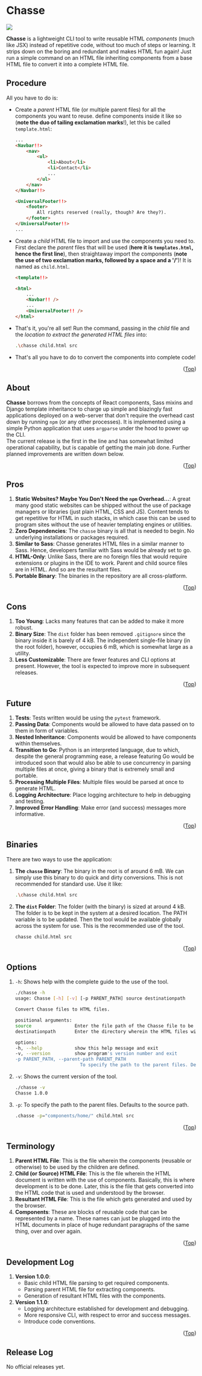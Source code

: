 # Chasse

<div id="top"></div>
<span>
    <img src="https://img.shields.io/badge/Python-FFD43B?style=for-the-badge&logo=python&logoColor=blue" />
</span>

**Chasse** is a lightweight CLI tool to write reusable HTML *components* (much like JSX) instead of repetitive code, without too much of steps or learning. It strips down on the boring and redundant and makes HTML fun again! Just run a simple command on an HTML file inheriting components from a base HTML file to convert it into a complete HTML file. 


## Procedure

All you have to do is:
- Create a *parent* HTML file (or multiple parent files) for all the components you want to reuse. define components inside it like so (**note the duo of tailing exclamation marks**!), let this be called `template.html`:
  
    ```html
    ...
    <Navbar!!>
        <nav>
            <ul>
                <li>About</li>
                <li>Contact</li>
                ...
            </ul>
        </nav>
    </Navbar!!>

    <UniversalFooter!!>
        <footer>
            All rights reserved (really, though? Are they?).
        </footer>
    </UniversalFooter!!>
    ...
    ```
- Create a *child* HTML file to import and use the components you need to. First declare the *parent* files that will be used (**here it is `templates.html`, hence the first line**), then straightaway import the components (**note the use of two exclamation marks, followed by a space and a '/'**)! It is named as `child.html`.
  
    ```html
    <template!!>
    
    <html>
        ...
        <Navbar!! />
        ...
        <UniversalFooter!! />
    </html>
    ```
- That's it, you're all set! Run the command, passing in the *child* file and the *location to extract the generated HTML files* into:
    ```sh
    .\chasse child.html src
    ```
- That's all you have to do to convert the components into complete code!
    
<p align="right">(<a href="#top">Top</a>)</p>


## About

**Chasse** borrows from the concepts of React components, Sass mixins and Django template inheritance to charge up simple and blazingly fast applications deployed on a web-server that don't require the overhead cast down by running `npm` (or any other processes). It is implemented using a simple Python application that uses `argparse` under the hood to power up the CLI. <br />
The current release is the first in the line and has somewhat limited operational capability, but is capable of getting the main job done. Further planned improvements are written down below.

<p align="right">(<a href="#top">Top</a>)</p>


## Pros

1. **Static Websites? Maybe You Don't Need the `npm` Overhead...**: A great many good static websites can be shipped without the use of package managers or libraries (just plain HTML, CSS and JS). Content tends to get repetitive for HTML in such stacks, in which case this can be used to program sites without the use of heavier templating engines or utilities.
1. **Zero Dependencies**: The `chasse` binary is all that is needed to begin. No underlying installations or packages required.
1. **Similar to Sass**: Chasse generates HTML files in a similar manner to Sass. Hence, developers familiar with Sass would be already set to go.
1. **HTML-Only**: Unlike Sass, there are no foreign files that would require extensions or plugins in the IDE to work. Parent and child source files are in HTML. And so are the resultant files.
1. **Portable Binary**: The binaries in the repository are all cross-platform.

<p align="right">(<a href="#top">Top</a>)</p>


## Cons

1. **Too Young**: Lacks many features that can be added to make it more robust.
1. **Binary Size**: The `dist` folder has been removed `.gitignore` since the binary inside it is barely of 4 kB. The independent single-file binary (in the root folder), however, occupies 6 mB, which is somewhat large as a utility.
1. **Less Customizable**: There are fewer features and CLI options at present. However, the tool is expected to improve more in subsequent releases.

<p align="right">(<a href="#top">Top</a>)</p>


## Future

1. **Tests**: Tests written would be using the `pytest` framework.
1. **Passing Data**: Components would be allowed to have data passed on to them in form of variables.
1. **Nested Inheritance**: Components would be allowed to have components within themselves.
1. **Transition to Go**: Python is an interpreted language, due to which, despite the general programming ease, a release featuring Go would be introduced soon that would also be able to use concurrency in parsing multiple files at once, giving a binary that is extremely small and portable.
1. **Processing Multiple Files**: Multiple files would be parsed at once to generate HTML.
1. **Logging Architecture**: Place logging architecture to help in debugging and testing.
1. **Improved Error Handling**: Make error (and success) messages more informative.

<p align="right">(<a href="#top">Top</a>)</p>


## Binaries

There are two ways to use the application:
1. **The `chasse` Binary**: The binary in the root is of around 6 mB. We can simply use this binary to do quick and dirty conversions. This is not recommended for standard use. Use it like:

    ```sh
    .\chasse child.html src
    ```
1. **The `dist` Folder**: The folder (with the binary) is sized at around 4 kB. The folder is to be kept in the system at a desired location. The PATH variable is to be updated. Then the tool would be available globally across the system for use. This is the recommended use of the tool.

    ```sh
    chasse child.html src
    ```

<p align="right">(<a href="#top">Top</a>)</p>


## Options

1. `-h`: Shows help with the complete guide to the use of the tool.
    ```sh
    ./chasse -h
    usage: Chasse [-h] [-v] [-p PARENT_PATH] source destinationpath

    Convert Chasse files to HTML files.

    positional arguments:
    source                Enter the file path of the Chasse file to be converted into an HTML file.
    destinationpath       Enter the directory wherein the HTML files will get stored.

    options:
    -h, --help            show this help message and exit
    -v, --version         show program's version number and exit
    -p PARENT_PATH, --parent-path PARENT_PATH
                            To specify the path to the parent files. Defaults to the source path.
    ```
1. `-v`: Shows the current version of the tool.
    ```sh
    ./chasse -v
    Chasse 1.0.0
    ```
1. `-p`: To specify the path to the parent files. Defaults to the source path.
    ```sh
    .chasse -p="components/home/" child.html src
    ```

<p align="right">(<a href="#top">Top</a>)</p>


## Terminology

1. **Parent HTML File**: This is the file wherein the components (reusable or otherwise) to be used by the children are defined.
1. **Child (or Source) HTML File**: This is the file wherein the HTML document is written with the use of components. Basically, this is where development is to be done. Later, this is the file that gets converted into the HTML code that is used and understood by the browser.
1. **Resultant HTML File**: This is the file which gets generated and used by the browser.
1. **Components**: These are blocks of reusable code that can be represented by a name. These names can just be plugged into the HTML documents in place of huge redundant paragraphs of the same thing, over and over again.

<p align="right">(<a href="#top">Top</a>)</p>


## Development Log

1. **Version 1.0.0**:
    - Basic child HTML file parsing to get required components.
    - Parsing parent HTML file for extracting components.
    - Generation of resultant HTML files with the components.
1. **Version 1.1.0**:
    - Logging architecture established for development and debugging.
    - More responsive CLI, with respect to error and success messages.
    - Introduce code conventions.

<p align="right">(<a href="#top">Top</a>)</p>


## Release Log

No official releases yet.
